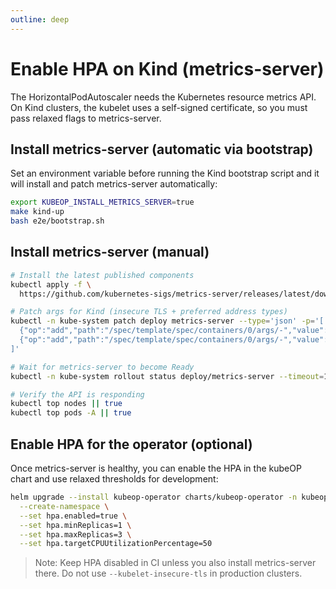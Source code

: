 ```yaml
---
outline: deep
---
```


# Enable HPA on Kind (metrics-server)

The HorizontalPodAutoscaler needs the Kubernetes resource metrics API. On Kind
clusters, the kubelet uses a self-signed certificate, so you must pass relaxed
flags to metrics-server.

## Install metrics-server (automatic via bootstrap)

Set an environment variable before running the Kind bootstrap script and it
will install and patch metrics-server automatically:

```bash
export KUBEOP_INSTALL_METRICS_SERVER=true
make kind-up
bash e2e/bootstrap.sh
```

## Install metrics-server (manual)

```bash
# Install the latest published components
kubectl apply -f \
  https://github.com/kubernetes-sigs/metrics-server/releases/latest/download/components.yaml

# Patch args for Kind (insecure TLS + preferred address types)
kubectl -n kube-system patch deploy metrics-server --type='json' -p='[
  {"op":"add","path":"/spec/template/spec/containers/0/args/-","value":"--kubelet-insecure-tls"},
  {"op":"add","path":"/spec/template/spec/containers/0/args/-","value":"--kubelet-preferred-address-types=InternalIP,Hostname,InternalDNS,ExternalDNS,ExternalIP"}
]'

# Wait for metrics-server to become Ready
kubectl -n kube-system rollout status deploy/metrics-server --timeout=120s

# Verify the API is responding
kubectl top nodes || true
kubectl top pods -A || true
```

## Enable HPA for the operator (optional)

Once metrics-server is healthy, you can enable the HPA in the kubeOP chart and
use relaxed thresholds for development:

```bash
helm upgrade --install kubeop-operator charts/kubeop-operator -n kubeop-system \
  --create-namespace \
  --set hpa.enabled=true \
  --set hpa.minReplicas=1 \
  --set hpa.maxReplicas=3 \
  --set hpa.targetCPUUtilizationPercentage=50
```

> Note: Keep HPA disabled in CI unless you also install metrics-server there.
> Do not use `--kubelet-insecure-tls` in production clusters.
